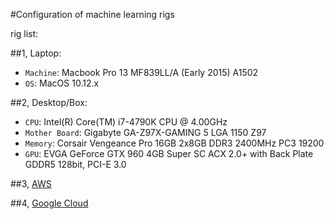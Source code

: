 #Configuration of machine learning rigs

rig list:

##1, Laptop: 
*   `Machine`: Macbook Pro 13 MF839LL/A (Early 2015) A1502 
*   `OS`: MacOS 10.12.x

##2, Desktop/Box: 
*   `CPU`: Intel(R) Core(TM) i7-4790K CPU @ 4.00GHz 
*   `Mother Board`: Gigabyte GA-Z97X-GAMING 5 LGA 1150 Z97
*   `Memory`: Corsair Vengeance Pro 16GB 2x8GB DDR3 2400MHz PC3 19200 
*   `GPU`: EVGA GeForce GTX 960 4GB Super SC ACX 2.0+ with Back Plate GDDR5 128bit, PCI-E 3.0

##3, [AWS](http://aws.amazon.com)


##4, [Google Cloud](http://cloud.google.com)

